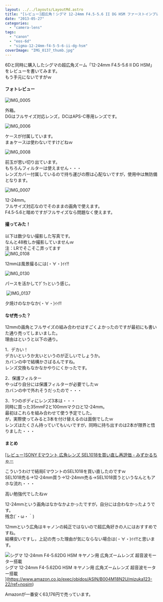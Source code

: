 ```yaml
---
layout: ../../layouts/LayoutMd.astro
title: "[レビュー]超広角！シグマ 12-24mm F4.5-5.6 II DG HSM ファーストインプレッション"
date: "2013-05-27"
categories: 
  - "camera-lens"
tags: 
  - "canon"
  - "eos-6d"
  - "sigma-12-24mm-f4-5-5-6-ii-dg-hsm"
coverImage: "IMG_0137_thumb.jpg"
---
```


6Dと同時に購入したシグマの超広角ズーム「12-24mm F4.5-5.6 II DG HSM」をレビューを書いてみます。  
もう手元にないですがｗ

#### フォトレビュー

![IMG_0005](/archive/images/IMG_0005_thumb.jpg "IMG_0005")
  
外箱。  
DGはフルサイズ対応レンズ，DCはAPS-C専用レンズです。

![IMG_0006](/archive/images/IMG_0006_thumb.jpg "IMG_0006")
  
ケースが付属しています。  
まぁケースは使わないですけどねｗ

![IMG_0008](/archive/images/IMG_0008_thumb.jpg "IMG_0008")
  
前玉が思い切り出ています。  
もちろんフィルターは使えません・・・  
レンズカバー付属しているので持ち運びの際は心配ないですが，使用中は無防備となります。

![IMG_0007](/archive/images/IMG_0007_thumb.jpg "IMG_0007")
  
12-24mm。  
フルサイズ対応なのでそのままの画角で使えます。  
F4.5-5.6と暗めですがフルサイズなら問題なく使えます。

#### 撮ってみた！

以下は数少ない撮影した写真です。  
なんと48枚しか撮影していませんｗ  
注：LRでそこそこ弄ってます  
![IMG_0108](/archive/images/IMG_0108_thumb.jpg "IMG_0108")
  
12mmは風景撮るには(・∀・)ｲｲ!!

![IMG_0130](/archive/images/IMG_0130_thumb.jpg "IMG_0130")
  
パースを活かしてｸﾞﾜｯという感じ。

 ![IMG_0137](/archive/images/IMG_0137_thumb1.jpg "IMG_0137")
  
夕焼けのなかなか(・∀・)ｲｲ!!

#### なぜ売った？

12mmの画角とフルサイズの組み合わせはすごくよかったのですが最初にも書いた通り売ってしまいました。  
理由はというと以下の通り。

1．デカい！  
デカいというか太いというのが正しいでしょうか。  
カバンの中で結構かさばるんですね。  
レンズ交換もなかなかやりにくかったです。

2．保護フィルター  
やっぱり自分には保護フィルターが必要でしたｗ  
カバンの中で外れそうだったので・・・

3．1つのボディにレンズ3本は・・・  
同時に買った35mmF2と100mmマクロと12-24mm。  
最初はこれらを組み合わせて使う予定でした。  
が，実際使ってみると3本を付け替えるのは面倒でしたｗ  
レンズはたくさん持っていてもいいですが，同時に持ち出すのは2本が限界と悟りました・・・

#### まとめ

[\[レビュー\]SONY Eマウント 広角レンズ SEL1018を買い直し再評価 \- みずかるちゃー](https://mizuka123.net/archive/3004/)

こういうわけで結局EマウントのSEL1018を買い直したのですｗ  
SEL1018売る→12-24mm買う→12-24mm売る→SEL1018買うというなんともアホな流れ・・・

高い勉強代でしたねｗ

12-24mmという画角はなかなかよかったですが，自分には合わなかったようです。  
残念(´・ω・｀)

12mmという広角はキャノンの純正ではないので超広角好きの人にはおすすめですね。  
結構安いですし，上記の売った理由が気にならない場合は(・∀・)ｲｲ!!と思います。

![シグマ 12-24mm F4-5.62DG HSM キヤノン用 広角ズームレンズ 超音波モーター搭載](/archive/images/41iDcMqmfDL._SL160_.jpg)  
シグマ 12-24mm F4-5.62DG HSM キヤノン用 広角ズームレンズ 超音波モーター搭載  
](https://www.amazon.co.jp/exec/obidos/ASIN/B004M18N2U/mizuka123-22/ref=nosim)

Amazonが一番安く63,176円で売っています。
